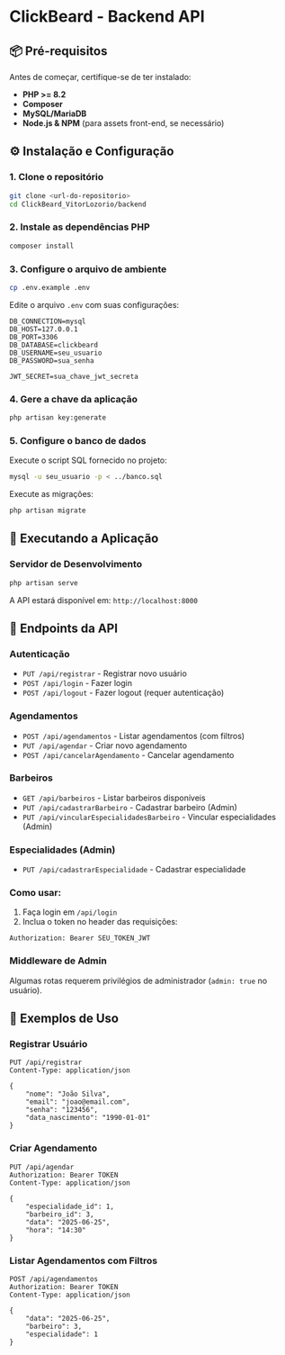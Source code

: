 # ClickBeard - Backend API

## 📦 Pré-requisitos

Antes de começar, certifique-se de ter instalado:

- **PHP >= 8.2**
- **Composer**
- **MySQL/MariaDB**
- **Node.js & NPM** (para assets front-end, se necessário)

## ⚙️ Instalação e Configuração

### 1. Clone o repositório
```bash
git clone <url-do-repositorio>
cd ClickBeard_VitorLozorio/backend
```

### 2. Instale as dependências PHP
```bash
composer install
```

### 3. Configure o arquivo de ambiente
```bash
cp .env.example .env
```

Edite o arquivo `.env` com suas configurações:
```env
DB_CONNECTION=mysql
DB_HOST=127.0.0.1
DB_PORT=3306
DB_DATABASE=clickbeard
DB_USERNAME=seu_usuario
DB_PASSWORD=sua_senha

JWT_SECRET=sua_chave_jwt_secreta
```

### 4. Gere a chave da aplicação
```bash
php artisan key:generate
```

### 5. Configure o banco de dados

Execute o script SQL fornecido no projeto:
```bash
mysql -u seu_usuario -p < ../banco.sql
```

Execute as migrações:
```bash
php artisan migrate
```

## 🔧 Executando a Aplicação

### Servidor de Desenvolvimento
```bash
php artisan serve
```

A API estará disponível em: `http://localhost:8000`

## 📡 Endpoints da API

### Autenticação
- `PUT /api/registrar` - Registrar novo usuário
- `POST /api/login` - Fazer login
- `POST /api/logout` - Fazer logout (requer autenticação)

### Agendamentos
- `POST /api/agendamentos` - Listar agendamentos (com filtros)
- `PUT /api/agendar` - Criar novo agendamento
- `POST /api/cancelarAgendamento` - Cancelar agendamento

### Barbeiros
- `GET /api/barbeiros` - Listar barbeiros disponíveis
- `PUT /api/cadastrarBarbeiro` - Cadastrar barbeiro (Admin)
- `PUT /api/vincularEspecialidadesBarbeiro` - Vincular especialidades (Admin)

### Especialidades (Admin)
- `PUT /api/cadastrarEspecialidade` - Cadastrar especialidade

### Como usar:
1. Faça login em `/api/login`
2. Inclua o token no header das requisições:
```http
Authorization: Bearer SEU_TOKEN_JWT
```

### Middleware de Admin
Algumas rotas requerem privilégios de administrador (`admin: true` no usuário).


## 📝 Exemplos de Uso

### Registrar Usuário
```http
PUT /api/registrar
Content-Type: application/json

{
    "nome": "João Silva",
    "email": "joao@email.com",
    "senha": "123456",
    "data_nascimento": "1990-01-01"
}
```

### Criar Agendamento
```http
PUT /api/agendar
Authorization: Bearer TOKEN
Content-Type: application/json

{
    "especialidade_id": 1,
    "barbeiro_id": 3,
    "data": "2025-06-25",
    "hora": "14:30"
}
```

### Listar Agendamentos com Filtros
```http
POST /api/agendamentos
Authorization: Bearer TOKEN
Content-Type: application/json

{
    "data": "2025-06-25",
    "barbeiro": 3,
    "especialidade": 1
}
```